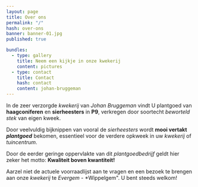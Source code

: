 ```yaml
---
layout: page
title: Over ons
permalink: "/"
hash: over-ons
banner: banner-01.jpg
published: true

bundles:
  - type: gallery
    title: Neem een kijkje in onze kwekerij
    content: pictures
  - type: contact
    title: Contact
    hash: contact
    content: johan-bruggeman
---
```


In de zeer verzorgde *kwekerij* van *Johan Bruggeman* vindt U plantgoed van **haagconiferen** en
**sierheesters** in **P9**, verkregen door soortecht *beworteld stek* van eigen kweek.

Door veelvuldig bijknippen van vooral de *sierheesters* wordt **mooi vertakt *plantgoed***
bekomen, essentieel voor de verdere opkweek in uw *kwekerij* of *tuincentrum*.

Door de eerder geringe oppervlakte van dit *plantgoedbedrijf* geldt hier zeker het motto:
**Kwaliteit boven kwantiteit!**

Aarzel niet de actuele voorraadlijst aan te vragen en een bezoek te brengen aan onze *kwekerij* te *Evergem* - *Wippelgem".
U bent steeds welkom!
